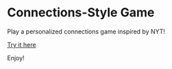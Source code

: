 # Connections-Style Game

Play a personalized connections game inspired by NYT!  

[Try it here](https://umuttutal.github.io/myconnections/)

Enjoy!
